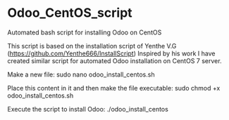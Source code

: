 # Odoo_CentOS_script
Automated bash script for installing Odoo on CentOS

This script is based on the installation script of Yenthe V.G (https://github.com/Yenthe666/InstallScript)
Inspired by his work I have created similar script for automated Odoo installation on CentOS 7 server. 

Make a new file:
sudo nano odoo_install_centos.sh

Place this content in it and then make the file executable:
sudo chmod +x odoo_install_centos.sh

Execute the script to install Odoo:
./odoo_install_centos
